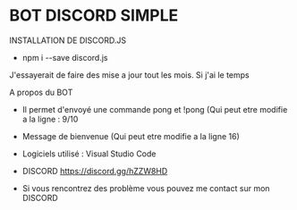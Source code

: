# BOT DISCORD SIMPLE 

INSTALLATION DE DISCORD.JS
- npm i --save discord.js

J'essayerait de faire des mise a jour tout les mois. Si j'ai le temps

A propos du BOT 
- Il permet d'envoyé une commande pong et !pong (Qui peut etre modifie a la ligne : 9/10
- Message de bienvenue (Qui peut etre modifie a la ligne 16) 

- Logiciels utilisé : Visual Studio Code 

- DISCORD https://discord.gg/hZZW8HD 

- Si vous rencontrez des problème vous pouvez me contact sur mon DISCORD 




